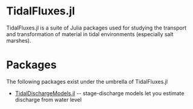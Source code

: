 # TidalFluxes.jl

TidalFluxes.jl is a suite of Julia packages used for studying the transport and transformation of material in tidal environments (especially salt marshes).

# Packages

The following packages exist under the umbrella of TidalFluxes.jl

- [TidalDischargeModels.jl](https://github.com/wkearn/TidalDischargeModels.jl) -- stage-discharge models let you estimate discharge from water level

